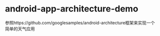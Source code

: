 # android-app-architecture-demo
参照https://github.com/googlesamples/android-architecture框架来实现一个简单的天气应用
